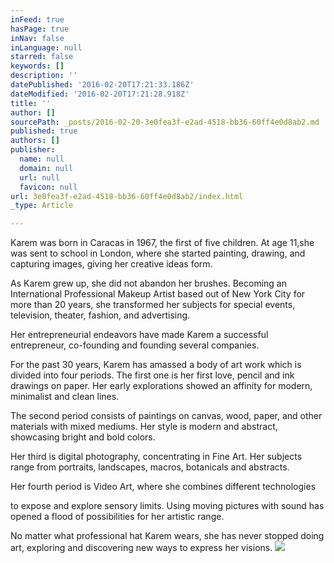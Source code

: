 ```yaml
---
inFeed: true
hasPage: true
inNav: false
inLanguage: null
starred: false
keywords: []
description: ''
datePublished: '2016-02-20T17:21:33.186Z'
dateModified: '2016-02-20T17:21:28.918Z'
title: ''
author: []
sourcePath: _posts/2016-02-20-3e0fea3f-e2ad-4518-bb36-60ff4e0d8ab2.md
published: true
authors: []
publisher:
  name: null
  domain: null
  url: null
  favicon: null
url: 3e0fea3f-e2ad-4518-bb36-60ff4e0d8ab2/index.html
_type: Article

---
```

Karem was born in Caracas in 1967, the first of five children. At age 11,she was sent to school in London, where she started painting, drawing, and capturing images, giving her creative ideas form.

As Karem grew up, she did not abandon her brushes. Becoming an International Professional Makeup Artist based out of New York City for more than 20 years, she transformed her subjects for special events, television, theater, fashion, and advertising.

Her entrepreneurial endeavors have made Karem a successful entrepreneur, co-founding and founding several companies.

For the past 30 years, Karem has amassed a body of art work which is divided into four periods. The first one is her first love, pencil and ink drawings on paper. Her early explorations showed an affinity for modern, minimalist and clean lines.

The second period consists of paintings on canvas, wood, paper, and other materials with mixed mediums. Her style is modern and abstract, showcasing bright and bold colors.

Her third is digital photography, concentrating in Fine Art. Her subjects range from portraits, landscapes, macros, botanicals and abstracts.

Her fourth period is Video Art, where she combines different technologies

to expose and explore sensory limits. Using moving pictures with sound has opened a flood of possibilities for her artistic range.

No matter what professional hat Karem wears, she has never stopped doing art, exploring and discovering new ways to express her visions.
![](https://the-grid-user-content.s3-us-west-2.amazonaws.com/7afd3cfb-814c-4489-a96a-6462d464b38c.png)